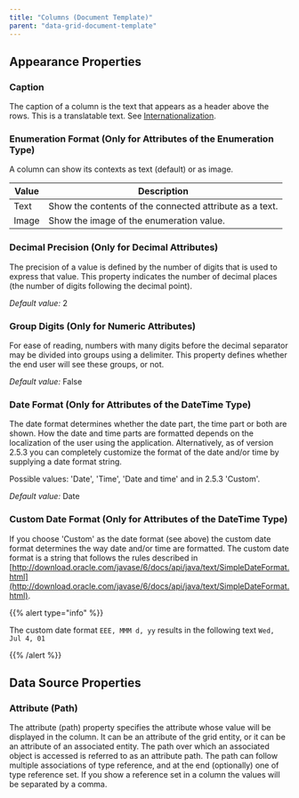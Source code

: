 ```yaml
---
title: "Columns (Document Template)"
parent: "data-grid-document-template"
---
```



## Appearance Properties

### Caption

The caption of a column is the text that appears as a header above the rows. This is a translatable text. See [Internationalization](translatable-texts).

### Enumeration Format (Only for Attributes of the Enumeration Type)

A column can show its contexts as text (default) or as image.

| Value | Description |
| --- | --- |
| Text | Show the contents of the connected attribute as a text. |
| Image | Show the image of the enumeration value. |

### Decimal Precision (Only for Decimal Attributes)

The precision of a value is defined by the number of digits that is used to express that value. This property indicates the number of decimal places (the number of digits following the decimal point).

_Default value:_ 2

### Group Digits (Only for Numeric Attributes)

For ease of reading, numbers with many digits before the decimal separator may be divided into groups using a delimiter. This property defines whether the end user will see these groups, or not.

_Default value:_ False

### Date Format (Only for Attributes of the DateTime Type)

The date format determines whether the date part, the time part or both are shown. How the date and time parts are formatted depends on the localization of the user using the application. Alternatively, as of version 2.5.3 you can completely customize the format of the date and/or time by supplying a date format string.

Possible values: 'Date', 'Time', 'Date and time' and in 2.5.3 'Custom'.

_Default value:_ Date

### Custom Date Format (Only for Attributes of the DateTime Type)

If you choose 'Custom' as the date format (see above) the custom date format determines the way date and/or time are formatted. The custom date format is a string that follows the rules described in
[http://download.oracle.com/javase/6/docs/api/java/text/SimpleDateFormat.html](http://download.oracle.com/javase/6/docs/api/java/text/SimpleDateFormat.html).

{{% alert type="info" %}}

The custom date format
`EEE, MMM d, yy`
results in the following text
`Wed, Jul 4, 01`

{{% /alert %}}

## Data Source Properties

### Attribute (Path)

The attribute (path) property specifies the attribute whose value will be displayed in the column. It can be an attribute of the grid entity, or it can be an attribute of an associated entity. The path over which an associated object is accessed is referred to as an attribute path. The path can follow multiple associations of type reference, and at the end (optionally) one of type reference set. If you show a reference set in a column the values will be separated by a comma.
